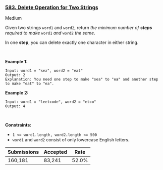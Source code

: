 ### [583. Delete Operation for Two Strings](https://leetcode.com/problems/delete-operation-for-two-strings)

Medium

Given two strings `` word1 `` and `` word2 ``, return _the minimum number of __steps__ required to make_ `` word1 `` _and_ `` word2 `` _the same_.

In one __step__, you can delete exactly one character in either string.

 

__Example 1:__

```
Input: word1 = "sea", word2 = "eat"
Output: 2
Explanation: You need one step to make "sea" to "ea" and another step to make "eat" to "ea".
```

__Example 2:__

```
Input: word1 = "leetcode", word2 = "etco"
Output: 4
```

 

__Constraints:__

*   `` 1 <= word1.length, word2.length <= 500 ``
*   `` word1 `` and `` word2 `` consist of only lowercase English letters.

| Submissions    | Accepted     | Rate   |
| -------------- | ------------ | ------ |
| 160,181 | 83,241 | 52.0% |
